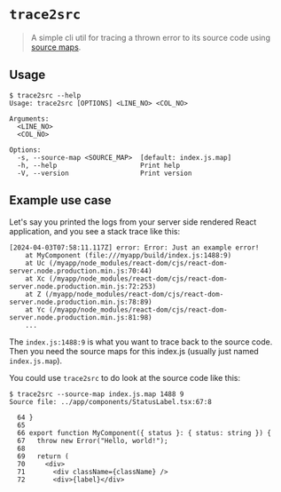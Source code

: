 # `trace2src`
> A simple cli util for tracing a thrown error to its source code using [source maps](https://sourcemaps.info/spec.html).

## Usage
```
$ trace2src --help
Usage: trace2src [OPTIONS] <LINE_NO> <COL_NO>

Arguments:
  <LINE_NO>  
  <COL_NO>   

Options:
  -s, --source-map <SOURCE_MAP>  [default: index.js.map]
  -h, --help                     Print help
  -V, --version                  Print version
```

## Example use case
Let's say you printed the logs from your server side rendered React application, and you see a stack trace like this:
```
[2024-04-03T07:58:11.117Z] error: Error: Just an example error!
    at MyComponent (file:///myapp/build/index.js:1488:9)
    at Uc (/myapp/node_modules/react-dom/cjs/react-dom-server.node.production.min.js:70:44)
    at Xc (/myapp/node_modules/react-dom/cjs/react-dom-server.node.production.min.js:72:253)
    at Z (/myapp/node_modules/react-dom/cjs/react-dom-server.node.production.min.js:78:89)
    at Yc (/myapp/node_modules/react-dom/cjs/react-dom-server.node.production.min.js:81:98)
    ...
```

The `index.js:1488:9` is what you want to trace back to the source code. Then you need the source maps for this index.js (usually just named `index.js.map`). 

You could use `trace2src` to do look at the source code like this:

```
$ trace2src --source-map index.js.map 1488 9
Source file: ../app/components/StatusLabel.tsx:67:8

  64 }
  65 
  66 export function MyComponent({ status }: { status: string }) {
  67   throw new Error("Hello, world!");
  68 
  69   return (
  70     <div>
  71       <div className={className} />
  72       <div>{label}</div>

```